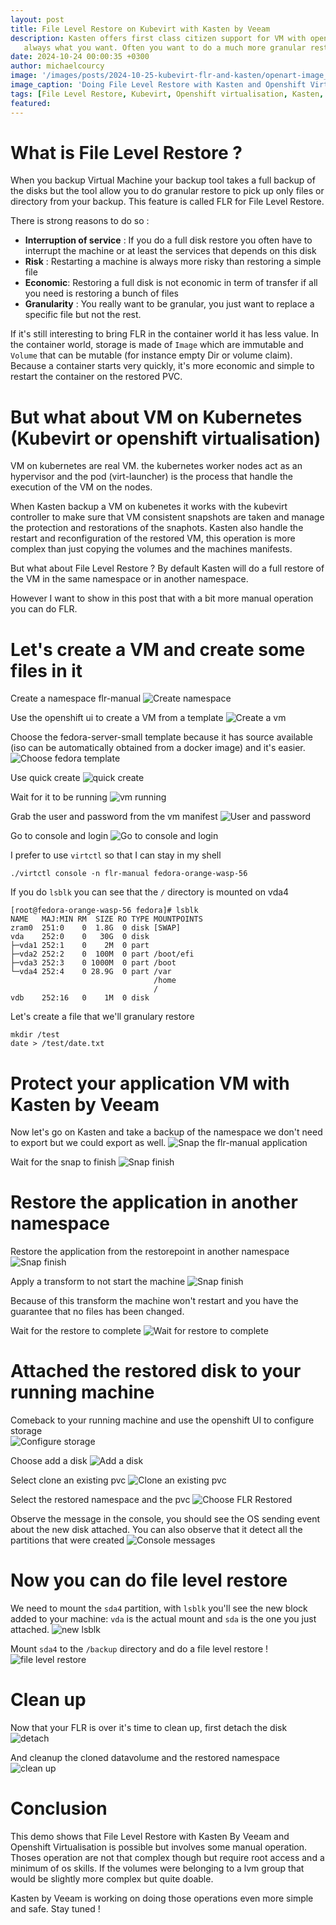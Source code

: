 ```yaml
---
layout: post
title: File Level Restore on Kubevirt with Kasten by Veeam
description: Kasten offers first class citizen support for VM with openshift virtualisation (backup, restore, migration ...). But restoring a full disk is not 
   always what you want. Often you want to do a much more granular restore called FLR (File Level Restore). Let's see how you can do that wit Kasten and OCP-V.
date: 2024-10-24 00:00:35 +0300
author: michaelcourcy
image: '/images/posts/2024-10-25-kubevirt-flr-and-kasten/openart-image_C8OrPOrw_1729860483529_raw.jpg'
image_caption: 'Doing File Level Restore with Kasten and Openshift Virtualisation'
tags: [File Level Restore, Kubevirt, Openshift virtualisation, Kasten, Kubernetes, Virtual Machine]
featured:
---
```


# What is File Level Restore ?

When you backup Virtual Machine your backup tool takes a full backup of the disks but the tool allow you to do granular restore to pick up only files or directory 
from your backup. This feature is called FLR for File Level Restore. 
  
There is strong reasons to do so : 
  - **Interruption of service** : If you do a full disk restore you often have to interrupt the machine or at least the services that depends on this disk 
  - **Risk** : Restarting a machine is always more risky than restoring a simple file
  - **Economic**: Restoring a full disk is not economic in term of transfer if all you need is restoring a bunch of files
  - **Granularity** : You really want to be granular, you just want to replace a specific file but not the rest.


If it's still interesting to bring FLR in the container world it has less value. In the container world, storage is made of `Image` which are immutable and `Volume` that can be mutable (for instance empty Dir or volume claim). Because a container starts very quickly, it's more economic and simple to restart the container on the restored PVC.

# But what about VM on Kubernetes (Kubevirt or openshift virtualisation)

VM on kubernetes are real VM. the kubernetes worker nodes act as an hypervisor and the pod (virt-launcher) is the process that handle the execution of the VM on the nodes.

When Kasten backup a VM on kubenetes it works with the kubevirt controller to make sure that VM consistent snapshots are taken and manage the protection and restorations of the snaphots. Kasten also handle the restart and reconfiguration of the restored VM, this operation is more complex than just copying the volumes and the machines manifests. 

But what about File Level Restore ? By default Kasten will do a full restore of the VM in the same namespace or in another namespace. 

However I want to show in this post that with a bit more manual operation you can do FLR.
 
# Let's create a VM and create some files in it 

Create a namespace flr-manual 
![Create namespace](../images/posts/2024-10-25-kubevirt-flr-and-kasten/create-namespace.png)

Use the openshift ui to create a VM from a template
![Create a vm](../images/posts/2024-10-25-kubevirt-flr-and-kasten/create-vm.png)

Choose the fedora-server-small template because it has source available (iso can be automatically obtained from a docker image) and it's easier.
![Choose fedora template](../images/posts/2024-10-25-kubevirt-flr-and-kasten/choose-fedora-server-small.png)

Use quick create 
![quick create](../images/posts/2024-10-25-kubevirt-flr-and-kasten/quick-create.png)

Wait for it to be running 
![vm running](../images/posts/2024-10-25-kubevirt-flr-and-kasten/vm-running.png)

Grab the user and password from the vm manifest
![User and password](../images/posts/2024-10-25-kubevirt-flr-and-kasten/find-user-password.png)

Go to console and login 
![Go to console and login](../images/posts/2024-10-25-kubevirt-flr-and-kasten/go-to-console.png)

I prefer to use `virtctl` so that I can stay in my shell
```
./virtctl console -n flr-manual fedora-orange-wasp-56
```

If you do `lsblk` you can see that the `/` directory is mounted on vda4
```
[root@fedora-orange-wasp-56 fedora]# lsblk
NAME   MAJ:MIN RM  SIZE RO TYPE MOUNTPOINTS
zram0  251:0    0  1.8G  0 disk [SWAP]
vda    252:0    0   30G  0 disk
├─vda1 252:1    0    2M  0 part
├─vda2 252:2    0  100M  0 part /boot/efi
├─vda3 252:3    0 1000M  0 part /boot
└─vda4 252:4    0 28.9G  0 part /var
                                /home
                                /
vdb    252:16   0    1M  0 disk
```

Let's create a file that we'll granulary restore
```
mkdir /test
date > /test/date.txt
```

# Protect your application VM with Kasten by Veeam 

Now let's go on Kasten and take a backup of the namespace we don't need to export but we could export as well.
![Snap the flr-manual application](../images/posts/2024-10-25-kubevirt-flr-and-kasten/snap-flr-manual-app.png)

Wait for the snap to finish 
![Snap finish](../images/posts/2024-10-25-kubevirt-flr-and-kasten/snap-finish.png)

# Restore the application in another namespace

Restore the application from the restorepoint in another namespace 
![Snap finish](../images/posts/2024-10-25-kubevirt-flr-and-kasten/restore-in-another-ns.png)

Apply a transform to not start the machine
![Snap finish](../images/posts/2024-10-25-kubevirt-flr-and-kasten/stop-vm-transform.png)

Because of this transform the machine won't restart and you have the guarantee that no files 
has been changed.

Wait for the restore to complete 
![Wait for restore to complete](../images/posts/2024-10-25-kubevirt-flr-and-kasten/wait-restore-complete.png)

# Attached the restored disk to your running machine 

Comeback to your running machine and use the openshift UI to configure storage  
![Configure storage](../images/posts/2024-10-25-kubevirt-flr-and-kasten/configure-storage-on-flr.png)

Choose add a disk 
![Add a disk](../images/posts/2024-10-25-kubevirt-flr-and-kasten/add-a-disk.png)

Select clone an existing pvc 
![Clone an existing pvc](../images/posts/2024-10-25-kubevirt-flr-and-kasten/clone-exixsting-pvc.png)

Select the restored namespace and the pvc 
![Choose FLR Restored](../images/posts/2024-10-25-kubevirt-flr-and-kasten/choose-flr-restored.png)

Observe the message in the console, you should see the OS sending event about the new disk attached.
You can also observe that it detect all the partitions that were created 
![Console messages](../images/posts/2024-10-25-kubevirt-flr-and-kasten/message-in-the-console.png)

# Now you can do file level restore

We need to mount the `sda4` partition, with `lsblk` you'll see the new block added to your machine: `vda` is the
actual mount and `sda` is the one you just attached.
![new lsblk](../images/posts/2024-10-25-kubevirt-flr-and-kasten/new-ls-blk.png)

Mount `sda4` to the `/backup` directory and do a file level restore ! 
![file level restore](../images/posts/2024-10-25-kubevirt-flr-and-kasten/file-level-restore.png)

# Clean up 

Now that your FLR is over it's time to clean up, first detach the disk 
![detach](../images/posts/2024-10-25-kubevirt-flr-and-kasten/detach.png)

And cleanup the cloned datavolume and the restored namespace
![clean up](../images/posts/2024-10-25-kubevirt-flr-and-kasten/clean-up.png)


# Conclusion

This demo shows that File Level Restore with Kasten By Veeam and Openshift Virtualisation is possible but involves
some manual operation. Thoses operation are not that complex though but require root access and a minimum of 
os skills.  If the volumes were belonging to a lvm group that would be slightly more complex but quite doable.

Kasten by Veeam is working on doing those operations even more simple and safe. Stay tuned ! 




